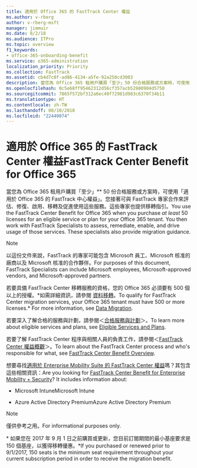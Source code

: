 ```yaml
---
title: 適用於 Office 365 的 FastTrack Center 權益
ms.author: v-rberg
author: v-rberg-msft
manager: jimmuir
ms.date: 8/2/18
ms.audience: ITPro
ms.topic: overview
f1_keywords:
- office-365-onboarding-benefit
ms.service: o365-administration
localization_priority: Priority
ms.collection: FastTrack
ms.assetid: cb4d7c0f-ad86-4134-a5fe-92a250cd3003
description: 當您為 Office 365 租用戶購買「至少」50 份合格服務或方案時，可使用「適用於 Office 365 的 FastTrack 中心權益」。您接著可與 FastTrack 專家合作來評估、修復、啟用、移轉及促進使用這些服務。這些專家也提供移轉指引。
ms.openlocfilehash: 0c5e68ff95462312d56cf357acb52980904d5750
ms.sourcegitcommit: 7865f572bf312a6ec49f72981d983c6370f34b11
ms.translationtype: HT
ms.contentlocale: zh-TW
ms.lasthandoff: 08/10/2018
ms.locfileid: "22449074"
---
```

# <a name="fasttrack-center-benefit-for-office-365"></a><span data-ttu-id="c33c2-105">適用於 Office 365 的 FastTrack Center 權益</span><span class="sxs-lookup"><span data-stu-id="c33c2-105">FastTrack Center Benefit for Office 365</span></span>

<span data-ttu-id="c33c2-p102">當您為 Office 365 租用戶購買「至少」** 50 份合格服務或方案時，可使用「適用於 Office 365 的 FastTrack 中心權益」。您接著可與 FastTrack 專家合作來評估、修復、啟用、移轉及促進使用這些服務。這些專家也提供移轉指引。</span><span class="sxs-lookup"><span data-stu-id="c33c2-p102">You use the FastTrack Center Benefit for Office 365 when you purchase  *at least*  50 licenses for an eligible service or plan for your Office 365 tenant. You then work with FastTrack Specialists to assess, remediate, enable, and drive usage of those services. These specialists also provide migration guidance.</span></span> 
  
> [!NOTE]
> <span data-ttu-id="c33c2-109">以這份文件來說，FastTrack 的專家可能包含 Microsoft 員工、Microsoft 核准的廠商以及 Microsoft 核准的合作夥伴。</span><span class="sxs-lookup"><span data-stu-id="c33c2-109">For purposes of this document, FastTrack Specialists can include Microsoft employees, Microsoft-approved vendors, and Microsoft-approved partners.</span></span> 
  
<span data-ttu-id="c33c2-110">若要具備 FastTrack Center 移轉服務的資格，您的 Office 365 必須要有 500 個以上的授權。\*如需詳細資訊，請參閱 [資料移轉](data-migration.md)。</span><span class="sxs-lookup"><span data-stu-id="c33c2-110">To qualify for FastTrack Center migration services, your Office 365 tenant must have 500 or more licenses.\* For more information, see [Data Migration](data-migration.md).</span></span>
  
<span data-ttu-id="c33c2-111">若要深入了解合格的服務與計劃，請參閱＜[合格服務與計劃](eligible-services-and-plans.md)＞。</span><span class="sxs-lookup"><span data-stu-id="c33c2-111">To learn more about eligible services and plans, see [Eligible Services and Plans](eligible-services-and-plans.md).</span></span>
  
<span data-ttu-id="c33c2-112">若要了解 FastTrack Center 程序與相關人員的負責工作，請參閱＜[FastTrack Center 權益概觀](fasttrack-benefit-overview.md)＞。</span><span class="sxs-lookup"><span data-stu-id="c33c2-112">To learn about the FastTrack Center process and who's responsible for what, see [FastTrack Center Benefit Overview](fasttrack-benefit-overview.md).</span></span>
  
<span data-ttu-id="c33c2-p103">想要尋找[適用於 Enterprise Mobility Suite 的 FastTrack Center 權益](https://go.microsoft.com/fwlink/?linkid=2005312)嗎？其包含這些相關資訊：</span><span class="sxs-lookup"><span data-stu-id="c33c2-p103">Are you looking for [FastTrack Center Benefit for Enterprise Mobility + Security](https://go.microsoft.com/fwlink/?linkid=2005312)? It includes information about:</span></span>
  
- <span data-ttu-id="c33c2-115">Microsoft Intune</span><span class="sxs-lookup"><span data-stu-id="c33c2-115">Microsoft Intune</span></span>
    
- <span data-ttu-id="c33c2-116">Azure Active Directory Premium</span><span class="sxs-lookup"><span data-stu-id="c33c2-116">Azure Active Directory Premium</span></span> 
    
> [!NOTE]
> <span data-ttu-id="c33c2-117">僅供參考之用。</span><span class="sxs-lookup"><span data-stu-id="c33c2-117">For informational purposes only.</span></span> 
  
<span data-ttu-id="c33c2-118">\* 如果您在 2017 年 9 月 1 日之前購買或更新，您目前訂閱期間的最小基座要求是 150 個基座，以獲得移轉優惠。</span><span class="sxs-lookup"><span data-stu-id="c33c2-118">\*If you purchased or renewed prior to 9/1/2017, 150 seats is the minimum seat requirement throughout your current subscription period in order to receive the migration benefit.</span></span>
  

 